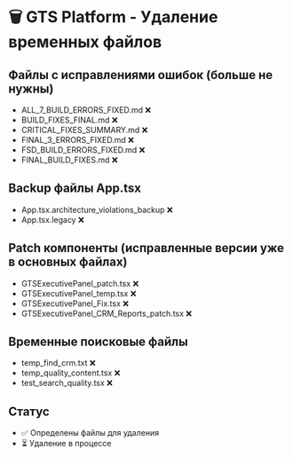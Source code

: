 # 🗑️ GTS Platform - Удаление временных файлов

## Файлы с исправлениями ошибок (больше не нужны)
- ALL_7_BUILD_ERRORS_FIXED.md ❌
- BUILD_FIXES_FINAL.md ❌  
- CRITICAL_FIXES_SUMMARY.md ❌
- FINAL_3_ERRORS_FIXED.md ❌
- FSD_BUILD_ERRORS_FIXED.md ❌
- FINAL_BUILD_FIXES.md ❌

## Backup файлы App.tsx
- App.tsx.architecture_violations_backup ❌
- App.tsx.legacy ❌

## Patch компоненты (исправленные версии уже в основных файлах)
- GTSExecutivePanel_patch.tsx ❌
- GTSExecutivePanel_temp.tsx ❌
- GTSExecutivePanel_Fix.tsx ❌
- GTSExecutivePanel_CRM_Reports_patch.tsx ❌

## Временные поисковые файлы
- temp_find_crm.txt ❌
- temp_quality_content.tsx ❌  
- test_search_quality.tsx ❌

## Статус
- ✅ Определены файлы для удаления
- ⏳ Удаление в процессе